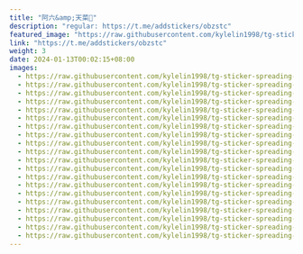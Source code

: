 ```yaml
---
title: "阿六&amp;天菜💸"
description: "regular: https://t.me/addstickers/obzstc"
featured_image: "https://raw.githubusercontent.com/kylelin1998/tg-sticker-spreading-worldwide-images/main/img/f05af33d-c4fd-496f-abc2-3007d8f062e1.jpg"
link: "https://t.me/addstickers/obzstc"
weight: 3
date: 2024-01-13T00:02:15+08:00
images:
  - https://raw.githubusercontent.com/kylelin1998/tg-sticker-spreading-worldwide-images/main/img/f05af33d-c4fd-496f-abc2-3007d8f062e1.jpg
  - https://raw.githubusercontent.com/kylelin1998/tg-sticker-spreading-worldwide-images/main/img/ef72e068-92e8-4141-9b79-29350d7f5dbd.jpg
  - https://raw.githubusercontent.com/kylelin1998/tg-sticker-spreading-worldwide-images/main/img/3dea4cee-cf3a-4e43-bbe4-143ca82c20f0.jpg
  - https://raw.githubusercontent.com/kylelin1998/tg-sticker-spreading-worldwide-images/main/img/b98eac5c-8540-4f4d-afa5-539fb3824eba.jpg
  - https://raw.githubusercontent.com/kylelin1998/tg-sticker-spreading-worldwide-images/main/img/686fe51b-ec7e-4410-b274-22e4778ec713.jpg
  - https://raw.githubusercontent.com/kylelin1998/tg-sticker-spreading-worldwide-images/main/img/48a5c9a3-b8c5-4954-ba82-570f7ec75f9d.jpg
  - https://raw.githubusercontent.com/kylelin1998/tg-sticker-spreading-worldwide-images/main/img/ba69b873-3ed4-442c-a0d5-ae2c80d0efe9.jpg
  - https://raw.githubusercontent.com/kylelin1998/tg-sticker-spreading-worldwide-images/main/img/e3659e0c-a2a0-4d59-8d1e-abcc33876502.jpg
  - https://raw.githubusercontent.com/kylelin1998/tg-sticker-spreading-worldwide-images/main/img/23fbd2fd-6819-4057-87ca-b0265901560f.jpg
  - https://raw.githubusercontent.com/kylelin1998/tg-sticker-spreading-worldwide-images/main/img/6bb69908-3dce-4f4f-b95f-27a0d9389bb3.jpg
  - https://raw.githubusercontent.com/kylelin1998/tg-sticker-spreading-worldwide-images/main/img/351805f3-e24c-4467-91c1-2b12cf71ca39.jpg
  - https://raw.githubusercontent.com/kylelin1998/tg-sticker-spreading-worldwide-images/main/img/53caab99-e0e0-40cb-9bc7-d981006fc0d2.jpg
  - https://raw.githubusercontent.com/kylelin1998/tg-sticker-spreading-worldwide-images/main/img/46713d06-3a1b-4d0a-a774-3eda86452b11.jpg
  - https://raw.githubusercontent.com/kylelin1998/tg-sticker-spreading-worldwide-images/main/img/1e395bac-2606-4df5-aace-d948fe39389c.jpg
  - https://raw.githubusercontent.com/kylelin1998/tg-sticker-spreading-worldwide-images/main/img/8b2ab68a-963e-4cd3-a7c1-e6fe6e353072.jpg
  - https://raw.githubusercontent.com/kylelin1998/tg-sticker-spreading-worldwide-images/main/img/32d0e7e3-a69c-4c68-bfcd-bd037e5dcd00.jpg
  - https://raw.githubusercontent.com/kylelin1998/tg-sticker-spreading-worldwide-images/main/img/28c1fbf5-e9b0-48e7-8397-aaf7434efbbd.jpg
  - https://raw.githubusercontent.com/kylelin1998/tg-sticker-spreading-worldwide-images/main/img/79314b58-2592-468f-b34a-9faa21693028.jpg
  - https://raw.githubusercontent.com/kylelin1998/tg-sticker-spreading-worldwide-images/main/img/de89154f-04ef-4dee-b293-02c53a29c6d8.jpg
  - https://raw.githubusercontent.com/kylelin1998/tg-sticker-spreading-worldwide-images/main/img/5452cdfa-25b0-4fd5-b5ae-3bf283ef7161.jpg
---
```


